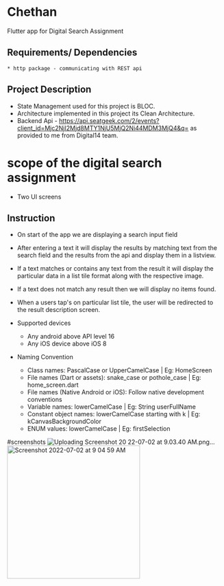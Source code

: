# Chethan 

Flutter app for Digital Search Assignment

## Requirements/ Dependencies
    * http package - communicating with REST api

## Project Description
  * State Management used for this project is BLOC.
  * Architecture implemented in this project its Clean Architecture.
  * Backend Api - https://api.seatgeek.com/2/events?client_id=Mjc2NjI2Mjd8MTY1NjU5MjQ2Ni44MDM3MjQ4&q= as provided to me from Digital14 team.

# scope of the digital search assignment
   * Two UI screens

  
## Instruction
  * On  start of the app we are displaying a search input field
  * After entering a text it will display the results by matching text from the search field and the results from the api and display them in a listview.
  * If a text matches or contains any text from the result it will display the particular data in a list tile format along with the respective image.
  * If a text does not match any result then we will display no items found.
  * When a users tap's on particular list tile, the user will be redirected to the result description screen.


* Supported devices

    * Any android above API level 16
    * Any iOS device above iOS 8
    
* Naming Convention

    * Class names: PascalCase or UpperCamelCase | Eg: HomeScreen
    * File names (Dart or assets): snake_case or pothole_case | Eg: home_screen.dart
    * File names (Native Android or iOS): Follow native development conventions
    * Variable names: lowerCamelCase | Eg: String userFullName
    * Constant object names: lowerCamelCase starting with k | Eg: kCanvasBackgroundColor
    * ENUM values: lowerCamelCase | Eg: firstSelection


#screenshots
![Uploading Screenshot 20<img width="322" alt="Screenshot 2022-07-02 at 9 05 14 AM" src="https://user-images.githubusercontent.com/51160174/176989650-5ee3680a-7fd4-4ea9-b41e-240c9b6d1c9f.png">
22-07-02 at 9.03.40 AM.png…]()
<img width="310" alt="Screenshot 2022-07-02 at 9 04 59 AM" src="https://user-images.githubusercontent.com/51160174/176989646-e3fadb09-4ae3-4769-b945-7cb11f90c62e.png">


